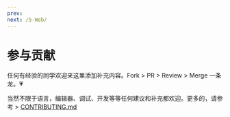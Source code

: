 ```yaml
---
prev:
next: /5-Web/
---
```


# 参与贡献

任何有经验的同学欢迎来这里添加补充内容。Fork > PR > Review > Merge 一条龙。💗

当然不限于语言，编辑器、调试、开发等等任何建议和补充都欢迎。更多的，请参考 > [CONTRIBUTING.md](https://github.com/spencerwooo/dowww/blob/master/.github/CONTRIBUTING.md)
